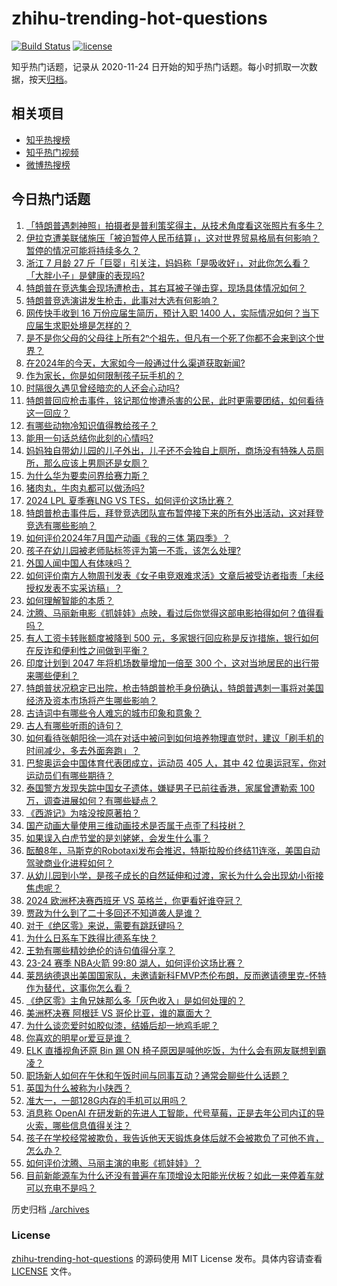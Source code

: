 # zhihu-trending-hot-questions

[![Build Status](https://github.com/justjavac/zhihu-trending-hot-questions/workflows/ci/badge.svg?branch=master)](https://github.com/justjavac/zhihu-trending-hot-questions/actions)
[![license](https://img.shields.io/github/license/justjavac/zhihu-trending-hot-questions)](https://github.com/justjavac/zhihu-trending-hot-questions/blob/master/LICENSE)

知乎热门话题，记录从 2020-11-24
日开始的知乎热门话题。每小时抓取一次数据，按天[归档](./archives)。

## 相关项目

- [知乎热搜榜](https://github.com/justjavac/zhihu-trending-top-search)
- [知乎热门视频](https://github.com/justjavac/zhihu-trending-hot-video)
- [微博热搜榜](https://github.com/justjavac/weibo-trending-hot-search)

## 今日热门话题

<!-- BEGIN -->
<!-- 最后更新时间 Mon Jul 15 2024 01:12:35 GMT+0800 (China Standard Time) -->

1. [「特朗普遇刺神照」拍摄者是普利策奖得主，从技术角度看这张照片有多牛？](https://www.zhihu.com/question/661582831)
1. [伊拉克遭美联储施压「被迫暂停人民币结算」，这对世界贸易格局有何影响？暂停的情况可能将持续多久？](https://www.zhihu.com/question/661567607)
1. [浙江 7 月龄 27 斤「巨婴」引关注，妈妈称「是吸收好」，对此你怎么看？「大胖小子」是健康的表现吗?](https://www.zhihu.com/question/661311528)
1. [特朗普在竞选集会现场遭枪击，其右耳被子弹击穿，现场具体情况如何？](https://www.zhihu.com/question/661562229)
1. [特朗普竞选演讲发生枪击，此事对大选有何影响？](https://www.zhihu.com/question/661560136)
1. [网传快手收到 16 万份应届生简历，预计入职 1400 人，实际情况如何？当下应届生求职处境是怎样的？](https://www.zhihu.com/question/661338182)
1. [是不是你父母的父母往上所有2ⁿ个祖先，但凡有一个死了你都不会来到这个世界？](https://www.zhihu.com/question/660713830)
1. [在2024年的今天，大家如今一般通过什么渠道获取新闻?](https://www.zhihu.com/question/655126204)
1. [作为家长，你是如何限制孩子玩手机的？](https://www.zhihu.com/question/661239801)
1. [时隔很久遇见曾经暗恋的人还会心动吗?](https://www.zhihu.com/question/661455680)
1. [特朗普回应枪击事件，铭记那位惨遭杀害的公民，此时更需要团结，如何看待这一回应？](https://www.zhihu.com/question/661604343)
1. [有哪些动物冷知识值得教给孩子？](https://www.zhihu.com/question/660286892)
1. [能用一句话总结你此刻的心情吗?](https://www.zhihu.com/question/656210869)
1. [妈妈独自带幼儿园的儿子外出，儿子还不会独自上厕所，商场没有特殊人员厕所，那么应该上男厕还是女厕？](https://www.zhihu.com/question/661457223)
1. [为什么华为要卖问界给赛力斯？](https://www.zhihu.com/question/660773852)
1. [猪肉丸，牛肉丸都可以做汤吗?](https://www.zhihu.com/question/660593303)
1. [2024 LPL 夏季赛LNG VS TES，如何评价这场比赛？](https://www.zhihu.com/question/661588757)
1. [特朗普枪击事件后，拜登竞选团队宣布暂停接下来的所有外出活动，这对拜登竞选有哪些影响？](https://www.zhihu.com/question/661564151)
1. [如何评价2024年7月国产动画《我的三体 第四季》？](https://www.zhihu.com/question/660058892)
1. [孩子在幼儿园被老师贴标签评为第一不乖，该怎么处理?](https://www.zhihu.com/question/657794685)
1. [外国人闻中国人有体味吗？](https://www.zhihu.com/question/21822074)
1. [如何评价南方人物周刊发表《女子电竞艰难求活》文章后被受访者指责「未经授权发表不实采访稿」？](https://www.zhihu.com/question/661451696)
1. [如何理解智能的本质？](https://www.zhihu.com/question/661343984)
1. [沈腾、马丽新电影《抓娃娃》点映，看过后你觉得这部电影拍得如何？值得看吗？](https://www.zhihu.com/question/661498726)
1. [有人工资卡转账额度被降到 500 元，多家银行回应称是反诈措施，银行如何在反诈和便利性之间做到平衡？](https://www.zhihu.com/question/661565600)
1. [印度计划到 2047 年将机场数量增加一倍至 300 个，这对当地居民的出行带来哪些便利？](https://www.zhihu.com/question/661394169)
1. [特朗普状况稳定已出院，枪击特朗普枪手身份确认，特朗普遇刺一事将对美国经济及资本市场将产生哪些影响？](https://www.zhihu.com/question/661573042)
1. [古诗词中有哪些令人难忘的城市印象和意象？](https://www.zhihu.com/question/661420078)
1. [古人有哪些听雨的诗句？](https://www.zhihu.com/question/658665740)
1. [如何看待张朝阳徐一鸿在对话中被问到如何培养物理直觉时，建议「刷手机的时间减少，多去外面奔跑」？](https://www.zhihu.com/question/661536389)
1. [巴黎奥运会中国体育代表团成立，运动员 405 人，其中 42 位奥运冠军，你对运动员们有哪些期待？](https://www.zhihu.com/question/661486843)
1. [泰国警方发现失踪中国女子遗体，嫌疑男子已前往香港，家属曾遭勒索 100 万，调查进展如何？有哪些疑点？](https://www.zhihu.com/question/661521733)
1. [《西游记》为啥没按原著拍？](https://www.zhihu.com/question/563999565)
1. [国产动画大量使用三维动画技术是否属于点歪了科技树？](https://www.zhihu.com/question/661486823)
1. [如果误入白虎节堂的是刘姥姥，会发生什么事？](https://www.zhihu.com/question/661333088)
1. [酝酿8年，马斯克的Robotaxi发布会推迟，特斯拉股价终结11连涨，美国自动驾驶商业化进程如何？](https://www.zhihu.com/question/661503586)
1. [从幼儿园到小学，是孩子成长的自然延伸和过渡，家长为什么会出现幼小衔接焦虑呢？](https://www.zhihu.com/question/661483056)
1. [2024 欧洲杯决赛西班牙 VS 英格兰，你更看好谁夺冠？](https://www.zhihu.com/question/661449467)
1. [贾政为什么到了二十多回还不知道袭人是谁？](https://www.zhihu.com/question/660649236)
1. [对于《绝区零》来说，需要有跳跃键吗？](https://www.zhihu.com/question/660753427)
1. [为什么日系车下跌得比德系车快？](https://www.zhihu.com/question/660796838)
1. [王勃有哪些精妙绝伦的诗句值得分享？](https://www.zhihu.com/question/657511881)
1. [23-24 赛季 NBA火箭 99:80 湖人，如何评价这场比赛？](https://www.zhihu.com/question/661482296)
1. [莱昂纳德退出美国国家队，未邀请新科FMVP杰伦布朗，反而邀请德里克-怀特作为替代，这事你怎么看？](https://www.zhihu.com/question/661395387)
1. [《绝区零》主角兄妹那么多「灰色收入」是如何处理的？](https://www.zhihu.com/question/661238663)
1. [美洲杯决赛 阿根廷 VS 哥伦比亚，谁的赢面大？](https://www.zhihu.com/question/661312840)
1. [为什么谈恋爱时如胶似漆，结婚后却一地鸡毛呢？](https://www.zhihu.com/question/661487994)
1. [你喜欢的明星or爱豆是谁？](https://www.zhihu.com/question/659581046)
1. [ELK 直播视角还原 Bin 踢 ON 椅子原因是喊他吃饭，为什么会有网友联想到霸凌？](https://www.zhihu.com/question/661414918)
1. [职场新人如何在午休和午饭时间与同事互动？通常会聊些什么话题？](https://www.zhihu.com/question/660814280)
1. [英国为什么被称为小陕西？](https://www.zhihu.com/question/581910566)
1. [准大一，一部128G内存的手机可以用吗？](https://www.zhihu.com/question/660987883)
1. [消息称 OpenAI 在研发新的先进人工智能，代号草莓，正是去年公司内讧的导火索，哪些信息值得关注？](https://www.zhihu.com/question/661486785)
1. [孩子在学校经常被欺负，我告诉他天天锻炼身体后就不会被欺负了可他不肯，怎么办？](https://www.zhihu.com/question/658785582)
1. [如何评价沈腾、马丽主演的电影《抓娃娃》？](https://www.zhihu.com/question/661227751)
1. [目前新能源车为什么还没有普遍在车顶增设太阳能光伏板？如此一来停着车就可以充电不是吗？](https://www.zhihu.com/question/601845956)

<!-- END -->

历史归档 [./archives](./archives)

### License

[zhihu-trending-hot-questions](https://github.com/justjavac/zhihu-trending-hot-questions)
的源码使用 MIT License 发布。具体内容请查看 [LICENSE](./LICENSE) 文件。
